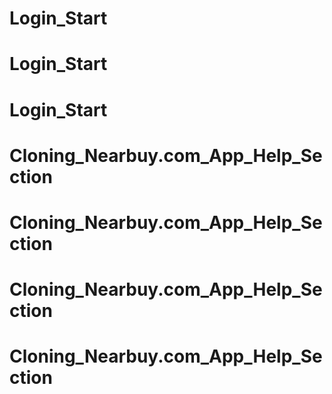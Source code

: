 # Login_Start
# Login_Start
# Login_Start
# Cloning_Nearbuy.com_App_Help_Section
# Cloning_Nearbuy.com_App_Help_Section
# Cloning_Nearbuy.com_App_Help_Section
# Cloning_Nearbuy.com_App_Help_Section
